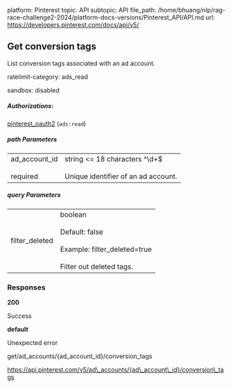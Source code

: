 platform: Pinterest
topic: API
subtopic: API
file_path: /home/bhuang/nlp/rag-race-challenge2-2024/platform-docs-versions/Pinterest_API/API.md
url: https://developers.pinterest.com/docs/api/v5/

## [](#operation/conversion_tags/list)Get conversion tags

List conversion tags associated with an ad account.

ratelimit-category: ads\_read

sandbox: disabled

##### Authorizations:

[pinterest\_oauth2](#section/Authentication/pinterest_oauth2) (`ads:read`)

##### path Parameters

|     |     |
| --- | --- |
| ad\_account\_id<br><br>required | string <= 18 characters ^\\d+$<br><br>Unique identifier of an ad account. |

##### query Parameters

|     |     |
| --- | --- |
| filter\_deleted | boolean<br><br>Default: false<br><br>Example: filter\_deleted=true<br><br>Filter out deleted tags. |

### Responses

**200**

Success

**default**

Unexpected error

get/ad\_accounts/{ad\_account\_id}/conversion\_tags

https://api.pinterest.com/v5/ad\_accounts/{ad\_account\_id}/conversion\_tags